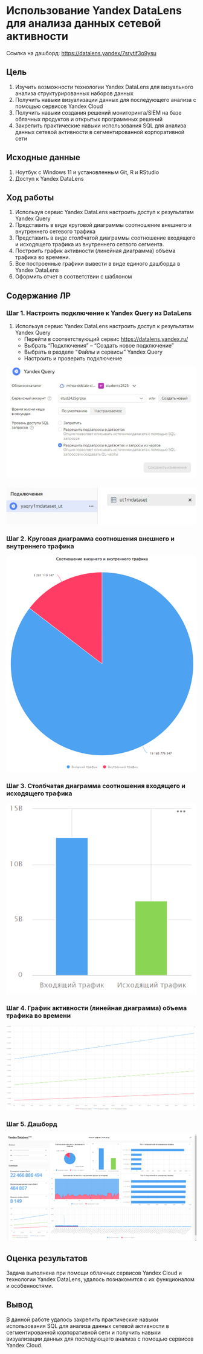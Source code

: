 # Использование Yandex DataLens для анализа данных сетевой активности


Ссылка на дашборд: https://datalens.yandex/7srytif3o9ysu

## Цель

1.  Изучить возможности технологии Yandex DataLens для визуального
    анализа структурированных наборов данных
2.  Получить навыки визуализации данных для последующего анализа с
    помощью сервисов Yandex Cloud
3.  Получить навыки создания решений мониторинга/SIEM на базе облачных
    продуктов и открытых программных решений
4.  Закрепить практические навыки использования SQL для анализа данных
    сетевой активности в сегментированной корпоративной сети

## ️Исходные данные

1.  Ноутбук c Windows 11 и установленным Git, R и RStudio
2.  Доступ к Yandex DataLens

## ️Ход работы

1.  Используя сервис Yandex DataLens настроить доступ к результатам
    Yandex Query
2.  Представить в виде круговой диаграммы соотношение внешнего и
    внутреннего сетевого трафика
3.  Представить в виде столбчатой диаграммы соотношение входящего и
    исходящего трафика из внутреннего сетвого сегмента.
4.  Построить график активности (линейная диаграмма) объема трафика во
    времени.
5.  Все построенные графики вывести в виде единого дашборда в Yandex
    DataLens
6.  Оформить отчет в соответствии с шаблоном

## Содержание ЛР

### Шаг 1. Настроить подключение к Yandex Query из DataLens

1.  Используя сервис Yandex DataLens настроить доступ к результатам
    Yandex Query
    -   Перейти в соответствующий сервис https://datalens.yandex.ru/
    -   Выбрать “Подключения” – “Создать новое подключение”
    -   Выбрать в разделе “Файлы и сервисы” Yandex Query
    -   Настроить и проверить подключение

![](images/clipboard-1119518716.png)

### ![](images/clipboard-2034537418.png)

### Шаг 2. Круговая диаграмма соотношения внешнего и внутреннего трафика

![](images/clipboard-2160329407.png)

### Шаг 3. Столбчатая диаграмма соотношения входящего и исходящего трафика

![](images/clipboard-2114800914.png)

### Шаг 4. График активности (линейная диаграмма) объема трафика во времени

![](images/clipboard-3830450817.png)

### Шаг 5. Дашборд

![](images/clipboard-3886844670.png)

## Оценка результатов

Задача выполнена при помощи облачных сервисов Yandex Cloud и технологии
Yandex DataLens, удалось познакомится с их функционалом и особенностями.

## Вывод

В данной работе удалось закрепить практические навыки использования SQL
для анализа данных сетевой активности в сегментированной корпоративной
сети и получить навыки визуализации данных для последующего анализа с
помощью сервисов Yandex Cloud.
